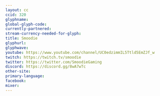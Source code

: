 ```yaml
---
layout: cc
ccid: 320
glyphname: 
global-glyph-code: 
currently-partnered: 
stream-currency-needed-for-glyph: 
title: Smoodie
glyphurl: 
glyphwave: 
youtube: https://www.youtube.com/channel/UC0edzimmIL5Ttld5EmZJf_w
twitch: https://twitch.tv/smoodie
twitter: https://twitter.com/SmoodieGaming
discord: https://discord.gg/8wA7wTc
other-site: 
primary-language: 
facebook: 
mixer: 
---
```


